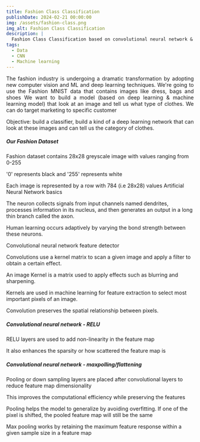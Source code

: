 ```yaml
---
title: Fashion Class Classification
publishDate: 2024-02-21 00:00:00
img: /assets/fashion-class.png
img_alt: Fashion Class Classification
description: |
  Fashion Class Classification based on convolutional neural network & deep learning
tags:
  - Data
  - CNN
  - Machine learning
---
```


<p align="justify">
 The fashion industry is undergoing a dramatic transformation by adopting new computer vision and ML and deep learning techniques. We're going to use the Fashion MNIST data that contains images like dress, bags and shoes We want to build a model (based on deep learning & machine learning model) that look at an image and tell us what type of clothes. We can do target marketing to specific customer 
</p>

<p align="justify">
Objective: build a classifier, build a kind of a deep learning network that can look at these images and can tell us the category of clothes.
</p>

##### Our Fashion Dataset

Fashion dataset contains 28x28 greyscale image with values ranging from 0-255

'0' represents black and '255' represents white

Each image is represented by a row with 784 (i.e 28x28) values
Artificial Neural Network basics

The neuron collects signals from input channels named dendrites, processes information in its nucleus, and then generates an output in a long thin branch called the axon.

Human learning occurs adaptively by varying the bond strength between these neurons.

Convolutional neural network feature detector

Convolutions use a kernel matrix to scan a given image and apply a filter to obtain a certain effect.

An image Kernel is a matrix used to apply effects such as blurring and sharpening.

Kernels are used in machine learning for feature extraction to select most important pixels of an image.

Convolution preserves the spatial relationship between pixels.


##### Convolutional neural network - RELU

RELU layers are used to add non-linearity in the feature map

It also enhances the sparsity or how scattered the feature map is

##### Convolutional neural network - maxpolling/flattening

Pooling or down sampling layers are placed after convolutional layers to reduce feature map dimensionality

This improves the computational efficiency while preserving the features

Pooling helps the model to generalize by avoiding overfitting. If one of the pixel is shifted, the pooled feature map will still be the same

Max pooling works by retaining the maximum feature response within a given sample size in a feature map